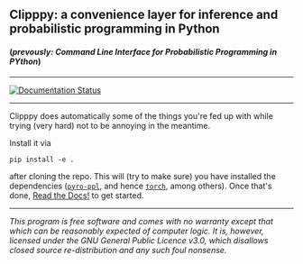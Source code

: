 ## Clipppy: a convenience layer for inference and probabilistic programming in Python
#### (*prevously: Command Line Interface for Probabilistic Programming in PYthon*) 

---

[![Documentation Status](https://readthedocs.org/projects/clipppy/badge/?version=latest)](https://clipppy.readthedocs.io/en/latest/?badge=latest)

---

Clipppy does automatically some of the things you're fed up with while trying
(very hard) not to be annoying in the meantime.

Install it via
```shell
pip install -e .
```
after cloning the repo. This will (try to make sure) you have installed the
dependencies ([`pyro-ppl`](https://pyro.ai/), and hence
[`torch`](https://pytorch.org/), among others). Once that's done,
[Read the Docs!](https://clipppy.readthedocs.org) to get started.

---
*This program is free software and comes with no warranty except that which can
be reasonably expected of computer logic. It is, however, licensed under
the GNU General Public Licence v3.0, which disallows closed source
re-distribution and any such foul nonsense.*
